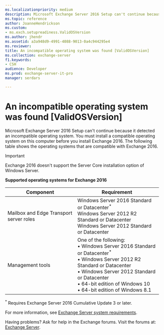 ```yaml
---
ms.localizationpriority: medium
description: Microsoft Exchange Server 2016 Setup can't continue because it detected an incompatible operating system. You must install a compatible operating system on this computer before you install Exchange 2016. The following table shows the operating systems that are compatible with Exchange 2016.
ms.topic: reference
author: JoanneHendrickson
ms.custom:
- ms.exch.setupreadiness.ValidOSVersion
ms.author: jhendr
ms.assetid: a3a948d9-4991-4088-9013-0a4c944295e4
ms.reviewer: 
title: An incompatible operating system was found [ValidOSVersion]
ms.collection: exchange-server
f1.keywords:
- CSH
audience: Developer
ms.prod: exchange-server-it-pro
manager: serdars

---
```


# An incompatible operating system was found [ValidOSVersion]

Microsoft Exchange Server 2016 Setup can't continue because it detected an incompatible operating system. You must install a compatible operating system on this computer before you install Exchange 2016. The following table shows the operating systems that are compatible with Exchange 2016.

> [!IMPORTANT]
> Exchange 2016 doesn't support the Server Core installation option of Windows Server.

 **Supported operating systems for Exchange 2016**

|Component|Requirement|
|---|---|
|Mailbox and Edge Transport server roles|Windows Server 2016 Standard or Datacenter<sup>\*</sup> <br/> Windows Server 2012 R2 Standard or Datacenter <br/> Windows Server 2012 Standard or Datacenter|
|Management tools|One of the following: <br/>• Windows Server 2016 Standard or Datacenter<sup>\*</sup> <br/>• Windows Server 2012 R2 Standard or Datacenter <br/>• Windows Server 2012 Standard or Datacenter <br/>• 64-bit edition of Windows 10 <br/>• 64-bit edition of Windows 8.1|

<sup>\*</sup> Requires Exchange Server 2016 Cumulative Update 3 or later.

For more information, see [Exchange Server system requirements](../../plan-and-deploy/system-requirements.md).

Having problems? Ask for help in the Exchange forums. Visit the forums at: [Exchange Server](https://social.technet.microsoft.com/forums/office/home?category=exchangeserver).
